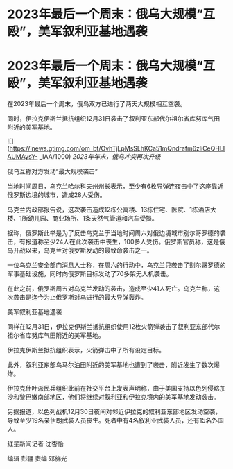 # 2023年最后一个周末：俄乌大规模“互殴”，美军叙利亚基地遇袭

# 2023年最后一个周末：俄乌大规模“互殴”，美军叙利亚基地遇袭

在2023年最后一个周末，俄乌双方已进行了两天大规模相互空袭。

同时，伊拉克伊斯兰抵抗组织12月31日袭击了叙利亚东部代尔祖尔省库努库气田附近的美军基地。

![](https://inews.gtimg.com/om_bt/OvhTjLpMsSLhKCa51mQndrafm6zliCeQHLIAUMAysY-
_IAA/1000) _2023年年末，俄乌冲突再次升级_

俄乌互称对方发动“最大规模袭击”

当地时间周日，乌克兰哈尔科夫州州长表示，至少有6枚导弹连夜击中了这座靠近俄罗斯边境的城市，造成28人受伤。

乌克兰内政部报告说，这次袭击造成12栋公寓楼、13栋住宅、医院、1栋酒店大楼、1所幼儿园、商业场所、1条天然气管道和汽车受损。

据称，俄罗斯此举是为了反击乌克兰于当地时间周六对俄边境城市别尔哥罗德的袭击，有报道称至少24人在此次袭击中丧生，100多人受伤。俄罗斯官员称，这是俄乌开战以来，乌克兰对俄罗斯发动的最致命袭击之一。

一位乌克兰安全部门消息人士称，在周六的行动中，乌克兰只袭击了别尔哥罗德的军事基础设施，同时向俄罗斯目标发动了70多架无人机袭击。

在此之前，俄罗斯周五对乌克兰发动的袭击，造成至少41人死亡。乌克兰称，这次袭击是迄今为止俄罗斯对乌进行的最大导弹轰炸。

美军叙利亚基地遇袭

同样在12月31日，伊拉克伊斯兰抵抗组织使用12枚火箭弹袭击了叙利亚东部代尔祖尔省库努库气田附近的美军基地。

伊拉克伊斯兰抵抗组织表示，火箭弹击中了所有设定目标。

此外，叙利亚东部乌马尔油田附近的美军基地也遭到了袭击，附近发生了数次爆炸。

伊拉克什叶派民兵组织此前在社交平台上发表声明称，由于美国支持以色列侵略加沙和黎巴嫩南部地区，他们将继续对叙利亚和伊拉克境内的美军基地发动袭击。

另据报道，以色列战机12月30日夜间对邻近伊拉克的叙利亚东部地区发动空袭，导致至少19名亲伊朗武装人员丧生。死者中有4名叙利亚武装人员，还有15名外国人。

红星新闻记者 沈杏怡

编辑 彭疆 责编 邓旆光

